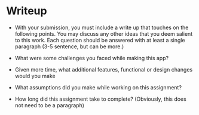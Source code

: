 # Writeup
- With your submission, you must include a write up that touches on the following points.  You may discuss any other ideas that you deem salient to this work.  Each question should be answered with at least a single paragraph (3-5 sentence, but can be more.)

- What were some challenges you faced while making this app?


- Given more time, what additional features, functional or design changes would you make


- What assumptions did you make while working on this assignment?


- How long did this assignment take to complete? (Obviously, this does not need to be a paragraph)


